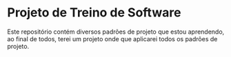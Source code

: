 # Projeto de Treino de Software

Este repositório contém diversos padrões de projeto que estou aprendendo, ao final de todos, terei um projeto onde que aplicarei todos os padrões de projeto.

